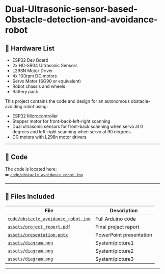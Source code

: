 # Dual-Ultrasonic-sensor-based-Obstacle-detection-and-avoidance-robot

## 🔌 Hardware List
- ESP32 Dev Board
- 2x HC-SR04 Ultrasonic Sensors
- L298N Motor Driver
- 4x 100rpm DC motors
- Servo Motor (SG90 or equivalent)
- Robot chassis and wheels
- Battery pack

This project contains the code and design for an autonomous obstacle-avoiding robot using:
- ESP32 Microcontroller
- Stepper motor for front-back-left-right scanning
- Dual ultrasonic sensors for front-back scanning when servo at 0 degrees and left-right scanning when servo at 90 degrees
- DC motors with L298n motor drivers

---

## 🧠 Code

The code is located here:  
➡️ [`code/obstacle_avoidance_robot.ino`](code/obstacle_avoidance_robot.ino)

---

## 📁 Files Included

| File | Description |
|------|-------------|
| [`code/obstacle_avoidance_robot.ino`](code/USODAR.ino) | Full Arduino code |
| [`assets/project_report.pdf`](assets/USODAR-project-report.pdf) | Final project report |
| [`assets/presentation.pptx`](assets/usodar.ppt) | PowerPoint presentation |
| [`assets/diagram.png`](assets/diagram.png) | System/picture1 |
| [`assets/diagram.png`](assets/diagram.png) | System/picture2 |
| [`assets/diagram.png`](assets/diagram.png) | System/picture3 |

---


